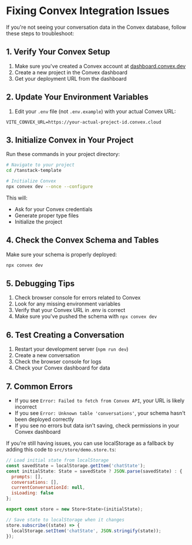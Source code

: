 # Fixing Convex Integration Issues

If you're not seeing your conversation data in the Convex database, follow these steps to troubleshoot:

## 1. Verify Your Convex Setup

1. Make sure you've created a Convex account at [dashboard.convex.dev](https://dashboard.convex.dev)
2. Create a new project in the Convex dashboard
3. Get your deployment URL from the dashboard

## 2. Update Your Environment Variables

1. Edit your `.env` file (not `.env.example`) with your actual Convex URL:

```
VITE_CONVEX_URL=https://your-actual-project-id.convex.cloud
```

## 3. Initialize Convex in Your Project

Run these commands in your project directory:

```bash
# Navigate to your project
cd /tanstack-template

# Initialize Convex
npx convex dev --once --configure
```

This will:
- Ask for your Convex credentials
- Generate proper type files
- Initialize the project

## 4. Check the Convex Schema and Tables

Make sure your schema is properly deployed:

```bash
npx convex dev
```

## 5. Debugging Tips

1. Check browser console for errors related to Convex
2. Look for any missing environment variables
3. Verify that your Convex URL in .env is correct
4. Make sure you've pushed the schema with `npx convex dev`

## 6. Test Creating a Conversation

1. Restart your development server (`npm run dev`)
2. Create a new conversation
3. Check the browser console for logs
4. Check your Convex dashboard for data

## 7. Common Errors

- If you see `Error: Failed to fetch from Convex API`, your URL is likely incorrect
- If you see `Error: Unknown table 'conversations'`, your schema hasn't been deployed correctly
- If you see no errors but data isn't saving, check permissions in your Convex dashboard

If you're still having issues, you can use localStorage as a fallback by adding this code to `src/store/demo.store.ts`:

```javascript
// Load initial state from localStorage
const savedState = localStorage.getItem('chatState');
const initialState: State = savedState ? JSON.parse(savedState) : {
  prompts: [],
  conversations: [],
  currentConversationId: null,
  isLoading: false
};

export const store = new Store<State>(initialState);

// Save state to localStorage when it changes
store.subscribe((state) => {
  localStorage.setItem('chatState', JSON.stringify(state));
});
```